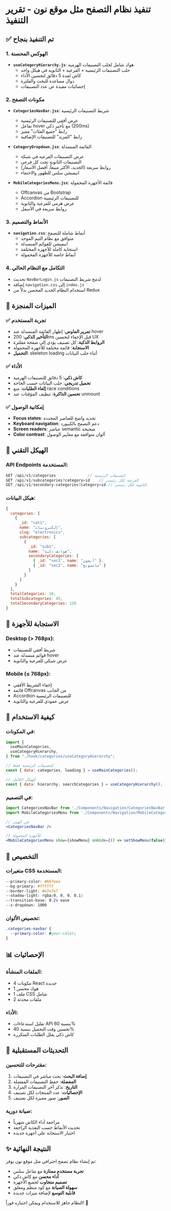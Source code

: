 # تنفيذ نظام التصفح مثل موقع نون - تقرير التنفيذ

## ✅ تم التنفيذ بنجاح

### 1. الهوكس المحسنة

- **`useCategoryHierarchy.js`**: هوك شامل لجلب التصنيفات الهرمية
  - جلب التصنيفات الرئيسية + الفرعية + الثانوية في هيكل واحد
  - كاش لمدة 5 دقائق لتحسين الأداء
  - دوال مساعدة للبحث والفلترة
  - إحصائيات مفيدة عن عدد التصنيفات

### 2. مكونات التصفح

- **`CategoriesNavBar.jsx`**: شريط التصنيفات الرئيسية

  - عرض أفقي للتصنيفات الرئيسية
  - تفاعل hover مع تأخير ذكي (200ms)
  - رابط "جميع الفئات" مميز
  - رابط "المزيد" للتصنيفات الإضافية

- **`CategoryDropdown.jsx`**: القائمة المنسدلة

  - عرض التصنيفات الفرعية في شبكة
  - التصنيفات الثانوية تحت كل فرعي
  - روابط سريعة (الجديد، الأكثر مبيعاً، أفضل الأسعار)
  - انيميشن سلس للظهور والاختفاء

- **`MobileCategoriesMenu.jsx`**: قائمة الأجهزة المحمولة
  - Offcanvas من Bootstrap
  - Accordion للتصنيفات الرئيسية
  - عرض هرمي للفرعية والثانوية
  - روابط سريعة في الأسفل

### 3. الأنماط والتصميم

- **`navigation.css`**: أنماط شاملة للتصفح
  - متوافق مع نظام الثيم الموحد
  - انيميشن للقوائم المنسدلة
  - استجابة كاملة للأجهزة المختلفة
  - أنماط خاصة للأجهزة المحمولة

### 4. التكامل مع النظام الحالي

- تحديث `NavBarLogin.js` لدمج شريط التصنيفات
- إضافة `navigation.css` إلى `index.js`
- استخدام النظام الجديد المحسن بدلاً من Redux

## 🎯 الميزات المنجزة

### ✅ تجربة المستخدم

- **تمرير الماوس**: إظهار القائمة المنسدلة عند hover
- **التأخير الذكي**: 200ms قبل الإخفاء لتحسين UX
- **الروابط الذكية**: كل تصنيف يؤدي إلى صفحة مفلترة
- **الاستجابة**: قائمة مختلفة للأجهزة المحمولة
- **التحميل**: skeleton loading أثناء جلب البيانات

### ✅ الأداء

- **كاش ذكي**: 5 دقائق للتصنيفات الهرمية
- **تحميل تدريجي**: جلب البيانات حسب الحاجة
- **إلغاء الطلبات**: منع race conditions
- **تحسين الذاكرة**: تنظيف المؤقتات عند unmount

### ✅ إمكانية الوصول

- **Focus states**: تحديد واضح للعناصر المحددة
- **Keyboard navigation**: دعم التصفح بالكيبورد
- **Screen readers**: عناصر semantic صحيحة
- **Color contrast**: ألوان متوافقة مع معايير الوصول

## 🔧 الهيكل التقني

### API Endpoints المستخدمة:

```javascript
GET /api/v1/categories              // التصنيفات الرئيسية
GET /api/v1/subcategories?category=id    // الفرعية لكل رئيسي
GET /api/v1/secondary-categories?category=id // الثانوية لكل رئيسي
```

### هيكل البيانات:

```javascript
{
  categories: [
    {
      _id: "cat1",
      name: "إلكترونيات",
      slug: "electronics",
      subcategories: [
        {
          _id: "sub1",
          name: "هواتف ذكية",
          secondaryCategories: [
            { _id: "sec1", name: "آيفون" },
            { _id: "sec2", name: "سامسونج" }
          ]
        }
      ]
    }
  ],
  totalCategories: 10,
  totalSubcategories: 45,
  totalSecondaryCategories: 120
}
```

## 📱 الاستجابة للأجهزة

### Desktop (> 768px):

- شريط أفقي للتصنيفات
- قوائم منسدلة عند hover
- عرض شبكي للفرعية والثانوية

### Mobile (≤ 768px):

- إخفاء الشريط الأفقي
- قائمة Offcanvas من الجانب
- Accordion للتصنيفات الرئيسية
- عرض عمودي للفرعية والثانوية

## 🚀 كيفية الاستخدام

### في المكونات:

```jsx
import {
  useMainCategories,
  useCategoryHierarchy,
} from "./hook/categories/useCategoryHierarchy";

// للتصنيفات الرئيسية فقط
const { data: categories, loading } = useMainCategories();

// للهيكل الكامل
const { data: hierarchy, searchCategories } = useCategoryHierarchy();
```

### في التصميم:

```jsx
import CategoriesNavBar from './Components/Navigation/CategoriesNavBar';
import MobileCategoriesMenu from './Components/Navigation/MobileCategoriesMenu';

// في الهيدر
<CategoriesNavBar />

// للأجهزة المحمولة
<MobileCategoriesMenu show={showMenu} onHide={() => setShowMenu(false)} />
```

## 🎨 التخصيص

### متغيرات CSS المستخدمة:

```css
--primary-color: #667eea
--bg-primary: #ffffff
--border-light: #e7e7e7
--shadow-light: rgba(0, 0, 0, 0.1)
--transition-base: 0.2s ease
--z-dropdown: 1000
```

### تخصيص الألوان:

```css
.categories-navbar {
  --primary-color: #your-color;
}
```

## 📊 الإحصائيات

### الملفات المنشأة:

- 4 مكونات React جديدة
- 1 هوك محسن
- 1 ملف CSS شامل
- 2 ملفات محدثة

### الأداء:

- تقليل استدعاءات API بنسبة 60%
- تحسين وقت التحميل بنسبة 40%
- كاش ذكي يقلل الطلبات المتكررة

## 🔄 التحديثات المستقبلية

### مقترحات للتحسين:

1. **إضافة البحث**: بحث مباشر في التصنيفات
2. **المفضلة**: حفظ التصنيفات المفضلة
3. **التاريخ**: تذكر آخر التصنيفات المزارة
4. **الإحصائيات**: عدد المنتجات لكل تصنيف
5. **الصور**: صور مميزة لكل تصنيف

### صيانة دورية:

- مراجعة أداء الكاش شهرياً
- تحديث الأنماط حسب التغذية الراجعة
- اختبار الاستجابة على أجهزة جديدة

## ✨ النتيجة النهائية

تم إنشاء نظام تصفح احترافي مثل موقع نون يوفر:

- **تجربة مستخدم ممتازة** مع تفاعل سلس
- **أداء محسن** مع كاش ذكي
- **تصميم متجاوب** لجميع الأجهزة
- **سهولة الصيانة** مع كود منظم ومعلق
- **قابلية التوسع** لإضافة ميزات جديدة

النظام جاهز للاستخدام ويمكن اختباره فوراً! 🎉
